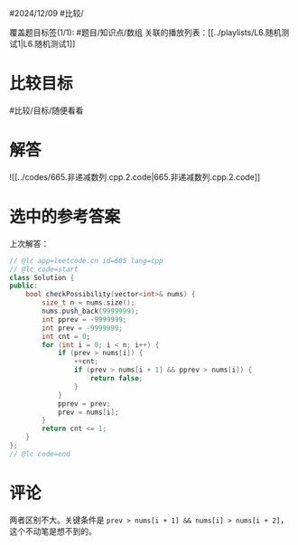 #2024/12/09 #比较/

覆盖题目标签(1/1):  #题目/知识点/数组
关联的播放列表：[[../playlists/L6.随机测试1|L6.随机测试1]]

# 比较目标

#比较/目标/随便看看

# 解答

![[../codes/665.非递减数列.cpp.2.code|665.非递减数列.cpp.2.code]]

# 选中的参考答案

上次解答：
``` cpp
// @lc app=leetcode.cn id=605 lang=cpp
// @lc code=start
class Solution {
public:
	bool checkPossibility(vector<int>& nums) {
		size_t n = nums.size();
		nums.push_back(9999999);
		int pprev = -9999999;
		int prev = -9999999;
		int cnt = 0;
		for (int i = 0; i < n; i++) {
			if (prev > nums[i]) {
				++cnt;
				if (prev > nums[i + 1] && pprev > nums[i]) {
					return false;
				}
			}
			pprev = prev;
			prev = nums[i];
		}
		return cnt <= 1;
	}
};
// @lc code=end
```

# 评论

两者区别不大。关键条件是 `prev > nums[i + 1] && nums[i] > nums[i + 2]`，这个不动笔是想不到的。